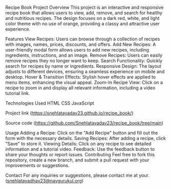 Recipe Book Project
Overview
This project is an interactive and responsive recipe book that allows users to view, add, remove, and search for healthy and nutritious recipes. 
The design focuses on a dark red, white, and light color theme with no use of orange, providing a classy and attractive user experience.

Features
View Recipes: Users can browse through a collection of recipes with images, names, prices, discounts, and offers.
Add New Recipes: A user-friendly modal form allows users to add new recipes, including ingredients, instructions, and an image.
Remove Recipes: Users can easily remove recipes they no longer want to keep.
Search Functionality: Quickly search for recipes by name or ingredients.
Responsive Design: The layout adjusts to different devices, ensuring a seamless experience on mobile and desktop.
Hover & Transition Effects: Stylish hover effects are applied to menu items, enhancing the visual appeal.
Zoom-In Recipe View: Click on a recipe to zoom in and display all relevant information, including a video tutorial link.

Technologies Used
HTML
CSS
JavaScript

Project link (https://snehlatayadav23.github.io/recipe_book/)

Source code  (https://github.com/Snehlatayadav23/recipe_book/tree/main)


Usage
Adding a Recipe: Click on the "Add Recipe" button and fill out the form with the necessary details.
Saving Recipes: After adding a recipe, click "Save" to store it.
Viewing Details: Click on any recipe to see detailed information and a tutorial video.
Feedback: Use the feedback button to share your thoughts or report issues.
Contributing
Feel free to fork this repository, create a new branch, and submit a pull request with your improvements or suggestions.

Contact
For any inquiries or suggestions, please contact me at your. (snehlatayadhav23@navgurukul.org)
